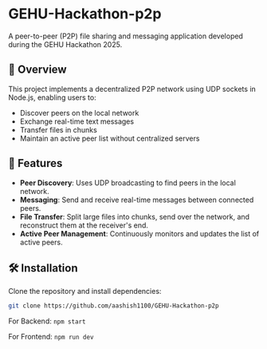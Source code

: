 # GEHU-Hackathon-p2p

A peer-to-peer (P2P) file sharing and messaging application developed during the GEHU Hackathon 2025.

## 🧠 Overview

This project implements a decentralized P2P network using UDP sockets in Node.js, enabling users to:

- Discover peers on the local network
- Exchange real-time text messages
- Transfer files in chunks
- Maintain an active peer list without centralized servers

## 🚀 Features

- **Peer Discovery**: Uses UDP broadcasting to find peers in the local network.
- **Messaging**: Send and receive real-time messages between connected peers.
- **File Transfer**: Split large files into chunks, send over the network, and reconstruct them at the receiver's end.
- **Active Peer Management**: Continuously monitors and updates the list of active peers.


## 🛠 Installation

Clone the repository and install dependencies:

```bash
git clone https://github.com/aashish1100/GEHU-Hackathon-p2p

```

For Backend:
```npm start```

For Frontend:
```npm run dev```


